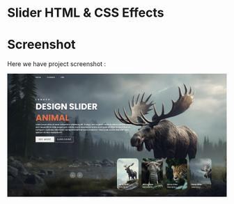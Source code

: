 # Slider HTML & CSS Effects


# Screenshot
Here we have project screenshot :

![screenshot](screenshot.png)